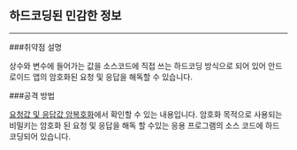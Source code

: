 ## 하드코딩된 민감한 정보

---

###취약점 설명

상수와 변수에 들어가는 값을 소스코드에 직접 쓰는 하드코딩 방식으로 되어 있어 안드로이드 앱의 암호화된 요청 및 응답을 해독할 수 있습니다.

###공격 방법

[요청값 및 응답값 암복호화](/guide/footprinting/decrypting_response.md#하드코딩-목차-이동)에서 확인할 수 있는 내용입니다. 
암호화 목적으로 사용되는 비밀키는 암호화 된 요청 및 응답을 해독 할 수있는 응용 프로그램의 소스 코드에 하드 코딩되어 있습니다.






